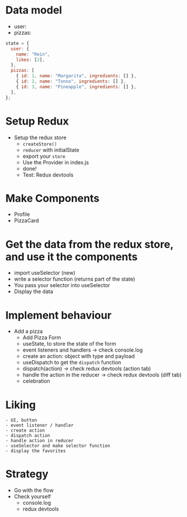 # Data model

- user:
- pizzas:

```javascript
state = {
  user: {
    name: "Rein",
    likes: [2],
  },
  pizzas: [
    { id: 1, name: "Margarita", ingredients: [] },
    { id: 2, name: "Tonno", ingredients: [] },
    { id: 3, name: "Pineapple", ingredients: [] },
  ],
};
```

# Setup Redux

- Setup the redux store
  - `createStore()`
  - `reducer` with initialState
  - export your `store`
  - Use the Provider in index.js
  - done!
  - Test: Redux devtools

# Make Components

- Profile
- PizzaCard

# Get the data from the redux store, and use it the components

- import useSelector (new)
- write a selector function (returns part of the state)
- You pass your selector into useSelector
- Display the data

# Implement behaviour

- Add a pizza
  - Add Pizza Form
  - useState, to store the state of the form
  - event listeners and handlers -> check console.log
  - create an action: object with type and payload
  - useDispatch to get the `dispatch` function
  - dispatch(action) -> check redux devtools (action tab)
  - handle the action in the reducer -> check redux devtools (diff tab)
  - celebration

# Liking

    - UI, button
    - event listener / handler
    - create action
    - dispatch action
    - handle action in reducer
    - useSelector and make selector function
    - display the favorites

# Strategy

- Go with the flow
- Check yourself
  - console.log
  - redux devtools
